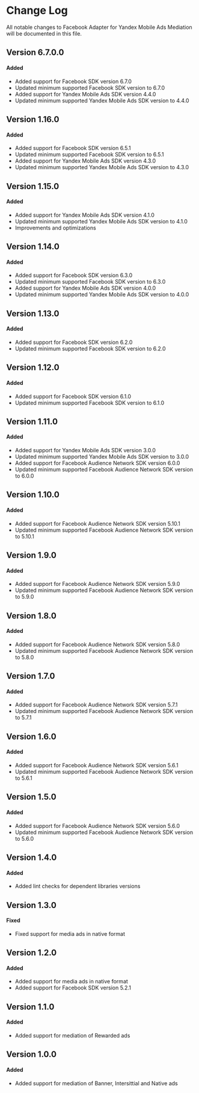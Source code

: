 # Change Log
All notable changes to Facebook Adapter for Yandex Mobile Ads Mediation will be documented in this file.

## Version 6.7.0.0

#### Added
* Added support for Facebook SDK version 6.7.0
* Updated minimum supported Facebook SDK version to 6.7.0
* Added support for Yandex Mobile Ads SDK version 4.4.0
* Updated minimum supported Yandex Mobile Ads SDK version to 4.4.0

## Version 1.16.0

#### Added
* Added support for Facebook SDK version 6.5.1
* Updated minimum supported Facebook SDK version to 6.5.1
* Added support for Yandex Mobile Ads SDK version 4.3.0
* Updated minimum supported Yandex Mobile Ads SDK version to 4.3.0

## Version 1.15.0

#### Added
* Added support for Yandex Mobile Ads SDK version 4.1.0
* Updated minimum supported Yandex Mobile Ads SDK version to 4.1.0
* Improvements and optimizations

## Version 1.14.0

#### Added
* Added support for Facebook SDK version 6.3.0
* Updated minimum supported Facebook SDK version to 6.3.0
* Added support for Yandex Mobile Ads SDK version 4.0.0
* Updated minimum supported Yandex Mobile Ads SDK version to 4.0.0

## Version 1.13.0

#### Added
* Added support for Facebook SDK version 6.2.0
* Updated minimum supported Facebook SDK version to 6.2.0

## Version 1.12.0

#### Added
* Added support for Facebook SDK version 6.1.0
* Updated minimum supported Facebook SDK version to 6.1.0

## Version 1.11.0

#### Added
* Added support for Yandex Mobile Ads SDK version 3.0.0
* Updated minimum supported Yandex Mobile Ads SDK version to 3.0.0
* Added support for Facebook Audience Network SDK version 6.0.0
* Updated minimum supported Facebook Audience Network SDK version to 6.0.0

## Version 1.10.0

#### Added
* Added support for Facebook Audience Network SDK version 5.10.1
* Updated minimum supported Facebook Audience Network SDK version to 5.10.1

## Version 1.9.0

#### Added
* Added support for Facebook Audience Network SDK version 5.9.0
* Updated minimum supported Facebook Audience Network SDK version to 5.9.0

## Version 1.8.0

#### Added
* Added support for Facebook Audience Network SDK version 5.8.0
* Updated minimum supported Facebook Audience Network SDK version to 5.8.0

## Version 1.7.0

#### Added
* Added support for Facebook Audience Network SDK version 5.7.1
* Updated minimum supported Facebook Audience Network SDK version to 5.7.1

## Version 1.6.0

#### Added
* Added support for Facebook Audience Network SDK version 5.6.1
* Updated minimum supported Facebook Audience Network SDK version to 5.6.1

## Version 1.5.0

#### Added
* Added support for Facebook Audience Network SDK version 5.6.0
* Updated minimum supported Facebook Audience Network SDK version to 5.6.0

## Version 1.4.0

#### Added
* Added lint checks for dependent libraries versions

## Version 1.3.0

#### Fixed
* Fixed support for media ads  in native format

## Version 1.2.0

#### Added
* Added support for media ads in native format
* Added support for Facebook SDK version 5.2.1

## Version 1.1.0

#### Added
* Added support for mediation of Rewarded ads

## Version 1.0.0

#### Added
* Added support for mediation of Banner, Intersittial and Native ads 
